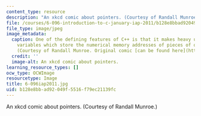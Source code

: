 ```yaml
---
content_type: resource
description: "An xkcd comic about pointers. (Courtesy of Randall Munroe.)\r\n"
file: /courses/6-096-introduction-to-c-january-iap-2011/b128e8bbad92049f5516f79ec21139fc_6-096iap2011.jpg
file_type: image/jpeg
image_metadata:
  caption: One of the defining features of C++ is that it makes heavy use of pointers,
    variables which store the numerical memory addresses of pieces of other data.
    (Courtesy of Randall Munroe. Original comic [can be found here](http://xkcd.com/138/).)
  credit: ''
  image-alt: An xkcd comic about pointers.
learning_resource_types: []
ocw_type: OCWImage
resourcetype: Image
title: 6-096iap2011.jpg
uid: b128e8bb-ad92-049f-5516-f79ec21139fc
---
```

An xkcd comic about pointers. (Courtesy of Randall Munroe.)


